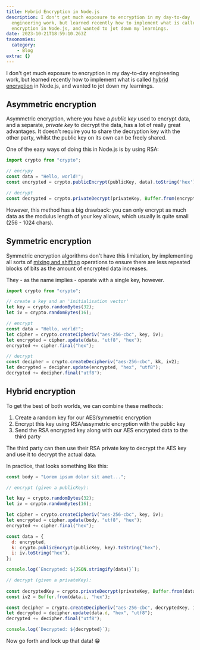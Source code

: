 ```yaml
---
title: Hybrid Encryption in Node.js
description: I don't get much exposure to encryption in my day-to-day
  engineering work, but learned recently how to implement what is called hybrid
  encryption in Node.js, and wanted to jot down my learnings.
date: 2023-10-21T18:59:10.263Z
taxonomies:
  category:
    - Blog
extra: {}
---
```

I don't get much exposure to encryption in my day-to-day engineering work, but learned recently how to implement what is called [hybrid encryption](https://en.wikipedia.org/wiki/Hybrid_cryptosystem) in Node.js, and wanted to jot down my learnings.

## Asymmetric encryption
Asymmetric encryption, where you have a _public key_ used to encrypt data, and a separate, _private key_ to decrypt the data, has a lot of really great advantages. It doesn't require you to share the decryption key with the other party, whilst the public key on its own can be freely shared.

One of the easy ways of doing this in Node.js is by using RSA:

```js
import crypto from "crypto";

// encrypy
const data = "Hello, world!";
const encrypted = crypto.publicEncrypt(publicKey, data).toString('hex');

// decrypt
const decrypted = crypto.privateDecrypt(privateKey, Buffer.from(encrypted, 'hex'))
```

However, this method has a big drawback: you can only encrypt as much data as the modulus length of your key allows, which usually is quite small (256 - 1024 chars).

## Symmetric encryption

Symmetric encryption algorithms don't have this limitation, by implementing all sorts of [mixing and shifting](https://en.wikipedia.org/wiki/Advanced_Encryption_Standard) operations to ensure there are less repeated blocks of bits as the amount of encrypted data increases.

They - as the name implies - operate with a single key, however.

```js
import crypto from "crypto";

// create a key and an 'initialisation vector'
let key = crypto.randomBytes(32);
let iv = crypto.randomBytes(16);

// encrypt
const data = "Hello, world!";
let cipher = crypto.createCipheriv("aes-256-cbc", key, iv);
let encrypted = cipher.update(data, "utf8", "hex");
encrypted += cipher.final("hex");

// decrypt
const decipher = crypto.createDecipheriv("aes-256-cbc", kk, iv2);
let decrypted = decipher.update(encrypted, "hex", "utf8");
decrypted += decipher.final("utf8");
```

## Hybrid encryption

To get the best of both worlds, we can combine these methods:

1. Create a random key for our AES/symmetric encryption
2. Encrypt this key using RSA/assymetric encryption with the public key 
3. Send the RSA encrypted key along with our AES encrypted data to the third party

The third party can then use their RSA private key to decrypt the AES key and use it to decrypt the actual data.

In practice, that looks something like this:

```js
const body = "Lorem ipsum dolor sit amet...";

// encrypt (given a publicKey):

let key = crypto.randomBytes(32);
let iv = crypto.randomBytes(16);

let cipher = crypto.createCipheriv("aes-256-cbc", key, iv);
let encrypted = cipher.update(body, "utf8", "hex");
encrypted += cipher.final("hex");

const data = {
  d: encrypted,
  k: crypto.publicEncrypt(publicKey, key).toString("hex"),
  i: iv.toString("hex"),
};

console.log(`Encrypted: ${JSON.stringify(data)}`);

// decrypt (given a privateKey):
 
const decryptedKey = crypto.privateDecrypt(privateKey, Buffer.from(data.k, "hex"));
const iv2 = Buffer.from(data.i, "hex");

const decipher = crypto.createDecipheriv("aes-256-cbc", decryptedKey, iv2);
let decrypted = decipher.update(data.d, "hex", "utf8");
decrypted += decipher.final("utf8");

console.log(`Decrypted: ${decrypted}`);
```

Now go forth and lock up that data! 😁